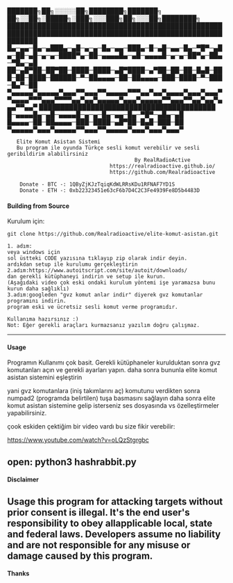 
<p align="center">


███████╗██╗░░░░░██╗████████╗███████╗  ██╗░░██╗░█████╗░███╗░░░███╗██╗░░░██╗████████╗
███████████████████████████████████████████████████████████████████████████████████████████████████████████
█▄─▄▄─█▄─▄███▄─▄█─▄─▄─█▄─▄▄─███▄─█─▄█─▄▄─█▄─▀█▀─▄█▄─██─▄█─▄─▄─████▀▄─██─▄▄▄▄█▄─▄█─▄▄▄▄█─▄─▄─██▀▄─██▄─▀█▄─▄█
██─▄█▀██─██▀██─████─████─▄█▀████─▄▀██─██─██─█▄█─███─██─████─██████─▀─██▄▄▄▄─██─██▄▄▄▄─███─████─▀─███─█▄▀─██
▀▄▄▄▄▄▀▄▄▄▄▄▀▄▄▄▀▀▄▄▄▀▀▄▄▄▄▄▀▀▀▄▄▀▄▄▀▄▄▄▄▀▄▄▄▀▄▄▄▀▀▄▄▄▄▀▀▀▄▄▄▀▀▀▀▄▄▀▄▄▀▄▄▄▄▄▀▄▄▄▀▄▄▄▄▄▀▀▄▄▄▀▀▄▄▀▄▄▀▄▄▄▀▀▄▄▀
█████████████████████████████████████████
█─▄▄▄▄█▄─▄█─▄▄▄▄█─▄─▄─█▄─▄▄─█▄─▀█▀─▄█▄─▄█
█▄▄▄▄─██─██▄▄▄▄─███─████─▄█▀██─█▄█─███─██
▀▄▄▄▄▄▀▄▄▄▀▄▄▄▄▄▀▀▄▄▄▀▀▄▄▄▄▄▀▄▄▄▀▄▄▄▀▄▄▄▀

       Elite Komut Asistan Sistemi
	   Bu program ile oyunda Türkçe sesli komut verebilir ve sesli geribildirim alabilirsiniz
                                             By RealRadioActive           
                                     https://realradioactive.github.io/ 
                                     https://github.com/Realradioactive
		
		Donate - BTC -: 1QByZjKJzTqiqKdWLRRsKDu1RFNAF7YD1S 
		Donate - ETH -: 0xb22323451e63cF6b7D4C2C3Fe4939Fe8D5b4483D 									 
</p>



#### Building from Source

Kurulum için:


```
git clone https://github.com/Realradioactive/elite-komut-asistan.git

1. adım: 
veya windows için 
sol üstteki CODE yazısına tıklayıp zip olarak indir deyin.
ardıkdan setup ile kurulumu gerçekleştirin
2.adım:https://www.autoitscript.com/site/autoit/downloads/ 
dan gerekli kütüphaneyi indirin ve setup ile kurun. 
(Aşağıdaki video çok eski ondaki kurulum yöntemi işe yaramazsa bunu kurun daha sağlıklı)
3.adım:googleden "gvz komut anlar indir" diyerek gvz komutanlar programını indirin.
program eski ve ücretsiz sesli komut verme programıdır.

Kullanıma hazırsınız :)
Not: Eğer gerekli araçları kurmazsanız yazılım doğru çalışmaz. 

```

---

#### Usage



Programın Kullanımı çok basit.
Gerekli kütüphaneler kurulduktan sonra gvz komutanları açın ve gerekli ayarları yapın.
daha sonra bununla elite komut asistan sistemini eşleştirin

yani gvz komutanlara (iniş takımlarını aç) komutunu verdikten sonra numpad2 (programda belirtilen) 
tuşa basmasını sağlayın daha sonra elite komut asistan sistemine gelip isterseniz ses dosyasında vs 
özelleştirmeler yapabilirsiniz.

çook eskiden çektiğim bir video vardı bu size fikir verebilir:

https://www.youtube.com/watch?v=oLQzStgrgbc

open:
python3 hashrabbit.py
---

#### Disclaimer

Usage this program for attacking targets without prior consent is illegal. It's the end user's responsibility to obey allapplicable local, state and federal laws. Developers assume no liability and are not responsible for any misuse or damage caused by this program.
---

#### Thanks


